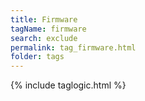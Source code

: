```yaml
---
title: Firmware
tagName: firmware
search: exclude
permalink: tag_firmware.html
folder: tags
---
```

{% include taglogic.html %}